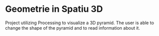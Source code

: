 # Geometrie in Spatiu 3D
Project utilizing Processing to visualize a 3D pyramid.
The user is able to change the shape of the pyramid and to read information about it.
